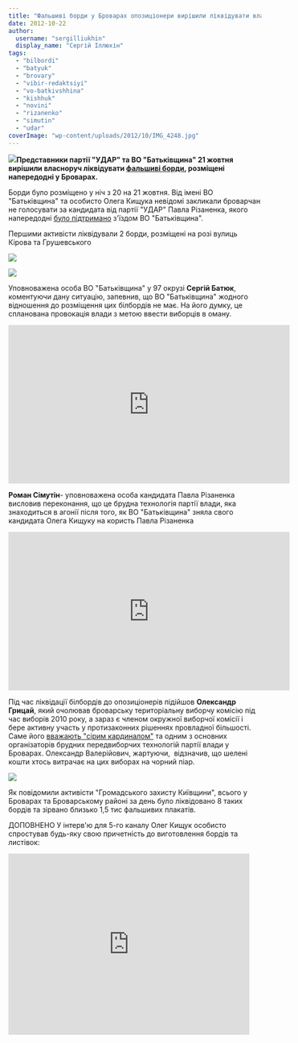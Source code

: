 ```yaml
---
title: "Фальшиві борди у Броварах опозиціонери вирішили ліквідувати власноруч (доповнено)"
date: 2012-10-22
author: 
  username: "sergilliukhin"
  display_name: "Сергій Іллюхін"
tags: 
  - "bilbordi"
  - "batyuk"
  - "brovary"
  - "vibir-redaktsiyi"
  - "vo-batkivshhina"
  - "kishhuk"
  - "novini"
  - "rizanenko"
  - "simutin"
  - "udar"
coverImage: "wp-content/uploads/2012/10/IMG_4248.jpg"
---
```


[![](https://mpz.brovary.org/wp-content/uploads/2012/10/IMG_4248.jpg)](https://mpz.brovary.org/wp-content/uploads/2012/10/IMG_4248.jpg)**Представники партії "УДАР" та ВО "Батьківщина" 21 жовтня вирішили власноруч ліквідувати [фальшиві борди](https://mpz.brovary.org/u-brovarah-z-yavilisya-falshivi-bigbordi-shho-svaryat-udar-i-batkivshhinu/ "У Броварах з’явилися фальшиві бігборди, що сварять УДАР і “Батьківщину”"), розміщені напередодні у Броварах.**

Борди було розміщено у ніч з 20 на 21 жовтня. Від імені ВО "Батьківщина" та особисто Олега Кищука невідомі закликали броварчан не голосувати за кандидата від партії "УДАР" Павла Різаненка, якого напередодні [було підтримано](https://mpz.brovary.org/batkivshhina-znyala-kandidata-olega-kishhuka-na-korist-udarivtsya-pavla-rizanenka/ "“Батьківщина” зняла кандидата Олега Кищука на користь “ударівця” Павла Різаненка") з'їздом ВО "Батьківщина".

Першими активісти ліквідували 2 борди, розміщені на розі вулиць Кірова та Грушевського

[![](https://mpz.brovary.org/wp-content/uploads/2012/10/IMG_4229.jpg)](https://mpz.brovary.org/wp-content/uploads/2012/10/IMG_4229.jpg)

[![](https://mpz.brovary.org/wp-content/uploads/2012/10/IMG_4282.jpg)](https://mpz.brovary.org/wp-content/uploads/2012/10/IMG_4282.jpg)

Уповноважена особа ВО "Батьківщина" у 97 окрузі **Сергій Батюк**, коментуючи дану ситуацію, запевнив, що ВО "Батьківщина" жодного відношення до розміщення цих білбордів не має. На його думку, це спланована провокація влади з метою ввести виборців в оману.

<iframe src="https://www.youtube.com/embed/EhBTj-DiLXg" frameborder="0" width="560" height="315"></iframe>

**Роман Сімутін**\- уповноважена особа кандидата Павла Різаненка висловив переконання, що це брудна технологія партії влади, яка знаходиться в агонії після того, як ВО "Батьківщина" зняла свого кандидата Олега Кищуку на користь Павла Різаненка

<iframe src="https://www.youtube.com/embed/zMUKJn8PLBE" frameborder="0" width="560" height="315"></iframe>

Під час ліквідації білбордів до опозиціонерів підійшов **Олександр Грицай**, який очолював броварську територіальну виборчу комісію під час виборів 2010 року, а зараз є членом окружної виборчої комісії і бере активну участь у протизаконних рішеннях провладної більшості. Саме його [вважають "сірим кардиналом"](https://mpz.brovary.org/ni-zaborona-sudu-ni-raptova-zametil-n/ "Ні заборона суду, ні раптова заметіль не стала на заваді акції протесту проти брехливої преси в Броварах") та одним з основних організаторів брудних передвиборчих технологій партії влади у Броварах. Олександр Валерійович, жартуючи,  відзначив, що шелені кошти хтось витрачає на цих виборах на чорний піар.

[![](https://mpz.brovary.org/wp-content/uploads/2012/10/IMG_4294.jpg)](https://mpz.brovary.org/wp-content/uploads/2012/10/IMG_4294.jpg)

Як повідомили активісти "Громадського захисту Київщини", всього у Броварах та Броварському районі за день було ліквідовано 8 таких бордів та зірвано близько 1,5 тис фальшивих плакатів.

ДОПОВНЕНО У інтерв'ю для 5-го каналу Олег Кищук особисто спростував будь-яку свою причетність до виготовлення бордів та листівок:

<iframe width="480" height="360" src="https://www.youtube.com/embed/zoMmt1-G2ic" frameborder="0" allowfullscreen></iframe>
